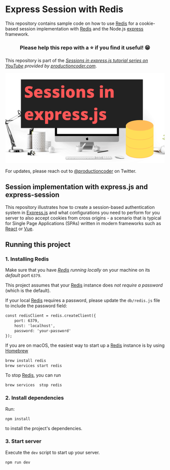 # Express Session with Redis

This repository contains sample code on how to use [Redis](https://redis.io) for a cookie-based session implementation with [Redis](https://redis.io) and the Node.js [express](https://expressjs.com/) framework.

<h3 align="center">Please help this repo with a ⭐️ if you find it useful! 😁</h3>

This repository is part of the _[Sessions in express.js tutorial series on YouTube](https://www.youtube.com/watch?v=bvQah0k5-eA&list=PL1Nml43UBm6fPP7cW9pAFTdZ_9QX2mBn2&index=2) provided by [productioncoder.com](https://productioncoder.com/)_.

[![Express sessions with redis](images/sessions-in-express-with-redis-and-cookies.png)](https://www.youtube.com/watch?v=bvQah0k5-eA&list=PL1Nml43UBm6fPP7cW9pAFTdZ_9QX2mBn2&index=2)

For updates, please reach out to [@productioncoder](https://twitter.com/productioncoder) on Twitter.

## Session implementation with express.js and express-session

This repository illustrates how to create a session-based authentication system in [Express.js](https://expressjs.com/) and what configurations you need to perform for you server to also accept cookies from cross origins - a scenario that is typical for Single Page Applications (SPAs) written in modern frameworks such as [React](https://reactjs.org/) or [Vue](https://vuejs.org/).

## Running this project

### 1. Installing Redis

Make sure that you have _[Redis](https://redis.io) running locally_ on your machine on its _default_ port `6379`.

This project assumes that your [Redis](https://redis.io) instance does _not require a password_ (which is the default).

If your local [Redis](https://redis.io) requires a password, please update the `db/redis.js` file to include the password field:

```
const redisClient = redis.createClient({
    port: 6379,
    host: 'localhost',
    password: 'your-password'
});
```

If you are on macOS, the easiest way to start up a [Redis](https://redis.io) instance is by using [Homebrew](https://brew.sh/)

```
brew install redis
brew services start redis
```

To stop [Redis](https://redis.io), you can run

```
brew services  stop redis
```

### 2. Install dependencies

Run:

```
npm install
```

to install the project's dependencies.

### 3. Start server

Execute the `dev` script to start up your server.

```
npm run dev
```
